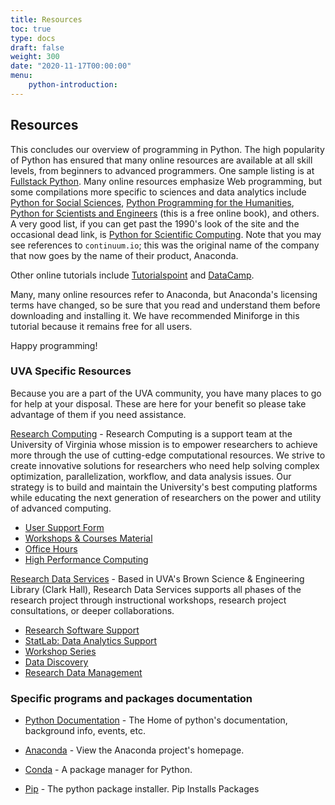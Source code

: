 ```yaml
---
title: Resources
toc: true
type: docs
draft: false
weight: 300
date: "2020-11-17T00:00:00"
menu:
    python-introduction:
---
```


## Resources

This concludes our overview of programming in Python.  The high popularity of Python has ensured that many online resources are available at all skill levels, from beginners to advanced programmers.  One sample listing is at [Fullstack Python](https://www.fullstackpython.com/best-python-resources.html).  Many online resources emphasize Web programming, but some compilations more specific to sciences and data analytics include [Python for Social Sciences](https://realpython.com/python-for-social-scientists/), [Python Programming for the Humanities](http://www.karsdorp.io/python-course/), [Python for Scientists and Engineers](https://www.pythonforengineers.com/python-for-scientists-and-engineers/) (this is a free online book), and others. A very good list, if you can get past the 1990's look of the site and the occasional dead link, is [Python for Scientific Computing](https://indranilsinharoy.com/2013/01/06/python-for-scientific-computing-a-collection-of-resources/).  Note that you may see references to `continuum.io`; this was the original name of the company that now goes by the name of their product, Anaconda.

Other online tutorials include [Tutorialspoint](https://www.tutorialspoint.com/python/index.htm) and [DataCamp](https://www.datacamp.com/learn/python?utm_source=adwords_ppc&utm_medium=cpc&utm_campaignid=1565610360&utm_adgroupid=63334253950&utm_device=c&utm_keyword=python%20programming&utm_matchtype=p&utm_network=g&utm_adpostion=&utm_creative=591601772809&utm_targetid=kwd-116884689&utm_loc_interest_ms=&utm_loc_physical_ms=9008336&gclid=CjwKCAjw682TBhATEiwA9crl3zjHzq2mV9cH_c7P2DpHXcUwsWqcFt3bFLyFSh8U-A6q2kv9lDR9cRoCzIMQAvD_BwE).

Many, many online resources refer to Anaconda, but Anaconda's licensing terms have changed, so be sure that you read and understand them before downloading and installing it. We have recommended Miniforge in this tutorial because it remains free for all users.

Happy programming!

### UVA Specific Resources
Because you are a part of the UVA community, you have many places to go for help at your disposal. These are here for your benefit so please take advantage of them if you need assistance.

[Research Computing](https://www.rc.virginia.edu/) - Research Computing is a support team at the University of Virginia whose mission is to empower researchers to achieve more through the use of cutting-edge computational resources. We strive to create innovative solutions for researchers who need help solving complex optimization, parallelization, workflow, and data analysis issues. Our strategy is to build and maintain the University's best computing platforms while educating the next generation of researchers on the power and utility of advanced computing.

- [User Support Form](https://www.rc.virginia.edu/support/)
- [Workshops & Courses Material](https://workshops.rc.virginia.edu/)
- [Office Hours](https://www.rc.virginia.edu/support/#office-hours)
- [High Performance Computing](https://www.rc.virginia.edu/service/high-performance-computing/)

[Research Data Services](https://data.library.virginia.edu/) - Based in UVA's Brown Science & Engineering Library (Clark Hall), Research Data Services supports all phases of the research project through instructional workshops, research project consultations, or deeper collaborations.

- [Research Software Support](https://data.library.virginia.edu/research-software/)
- [StatLab: Data Analytics Support](https://data.library.virginia.edu/statlab/)
- [Workshop Series](https://data.library.virginia.edu/training/)
- [Data Discovery](https://data.library.virginia.edu/datasources/)
- [Research Data Management](https://data.library.virginia.edu/data-management/)

### Specific programs and packages documentation

- [Python Documentation](https://www.python.org/) - The Home of python's documentation, background info, events, etc.

- [Anaconda](https://www.anaconda.com/) - View the Anaconda project's homepage.

- [Conda](https://www.conda.io) - A package manager for Python.

- [Pip](https://pip.pypa.io/en/stable/) - The python package installer. Pip Installs Packages

